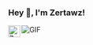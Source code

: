 <h3> Hey 👋, I'm Zertawz!</h3>

<a href="https://www.linkedin.com/in/jean-christophe-burnot-8aa1b5217/">
  <img align="left" alt="Zamran's LinkdeIn" width="24px" src="https://cdn.jsdelivr.net/npm/simple-icons@v3/icons/linkedin.svg" />
  </a>
<img align="center" alt="GIF" src="https://media.tenor.com/GB2kusUamFYAAAAd/guts-berserk-guts.gif" />
